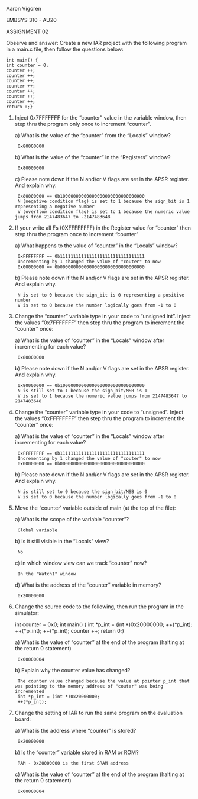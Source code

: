 Aaron Vigoren

EMBSYS 310 - AU20

ASSIGNMENT 02


Observe and answer:
Create a new IAR project with the following program in a main.c file, then follow the questions below:

	int main() {
	int counter = 0;
	counter ++;
	counter ++;
	counter ++;
	counter ++;
	counter ++;
	counter ++;
	counter ++;
	return 0;}

1. Inject 0x7FFFFFFF for the “counter” value in the variable window, then step thru the program only once to increment “counter”.

	a) What is the value of the “counter” from the “Locals” window?
	
		0x80000000
		
	b) What is the value of the “counter” in the “Registers” window?
	
		0x80000000
		
	c) Please note down if the N and/or V flags are set in the APSR register. And explain why.
	
		0x80000000 == 0b10000000000000000000000000000000
		N (negative condition flag) is set to 1 because the sign_bit is 1 representing a negative number 
		V (overflow condition flag) is set to 1 because the numeric value jumps from 2147483647 to -2147483648

2. If your write all Fs (0XFFFFFFFF) in the Register value for “counter” then step thru the program once to increment “counter”

	a) What happens to the value of “counter” in the “Locals” window?
	
		0xFFFFFFFF == 0b11111111111111111111111111111111
		Incrementing by 1 changed the value of "couter" to now
		0x00000000 == 0b00000000000000000000000000000000
		
	b) Please note down if the N and/or V flags are set in the APSR register. And explain why.
	
		N is set to 0 because the sign_bit is 0 representing a positive number
		V is set to 0 because the number logically goes from -1 to 0

3. Change the “counter” variable type in your code to “unsigned int”. Inject the values “0x7FFFFFFF” then step thru the program to increment the “counter” once:

	a) What is the value of “counter” in the “Locals” window after incrementing for each value?
	
		0x80000000
		
	b) Please note down if the N and/or V flags are set in the APSR register. And explain why.
	
		0x80000000 == 0b10000000000000000000000000000000
		N is still set to 1 because the sign_bit/MSB is 1 
		V is set to 1 because the numeric value jumps from 2147483647 to 2147483648

4. Change the “counter” variable type in your code to “unsigned”. Inject the values “0xFFFFFFFF” then step thru the program to increment the “counter” once:

	a) What is the value of “counter” in the “Locals” window after incrementing for each value?
	
		0xFFFFFFFF == 0b11111111111111111111111111111111
		Incrementing by 1 changed the value of "couter" to now
		0x00000000 == 0b00000000000000000000000000000000
		
	b) Please note down if the N and/or V flags are set in the APSR register. And explain why.
	
		N is still set to 0 because the sign_bit/MSB is 0 
		V is set to 0 because the number logically goes from -1 to 0

5. Move the “counter’ variable outside of main (at the top of the file):

	a) What is the scope of the variable “counter”?
	
		Global variable 
		
	b) Is it still visible in the “Locals” view?
	
		No
		
	c) In which window view can we track “counter” now?
	
		In the "Watch1" window
		
	d) What is the address of the “counter” variable in memory?
	
		0x20000000

6. Change the source code to the following, then run the program in the simulator:

	int counter = 0x0;
	int main() {
	int *p_int = (int *)0x20000000;
	++(*p_int);
	++(*p_int);
	++(*p_int);
	counter ++;
	return 0;}

	a) What is the value of “counter” at the end of the program (halting at the return 0 statement)
	
		0x00000004
		
	b) Explain why the counter value has changed?
	
	
		The counter value changed because the value at pointer p_int that was pointing to the memory address of "couter" was being incremented 
		int *p_int = (int *)0x20000000;
		++(*p_int);

7. Change the setting of IAR to run the same program on the evaluation board:

	a) What is the address where “counter” is stored?
	
		0x20000000
		
	b) Is the “counter” variable stored in RAM or ROM?
	
		RAM - 0x20000000 is the first SRAM address 
		
	c) What is the value of “counter” at the end of the program (halting at the return 0 statement)
	
		0x00000004
		
